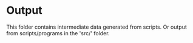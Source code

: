 # Output

This folder contains intermediate data generated from scripts.
Or output from scripts/programs in the 'src/' folder.


